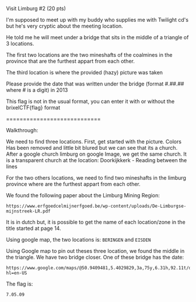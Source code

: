  Visit Limburg #2 (20 pts)

I'm supposed to meet up with my buddy who supplies me with Twilight cd's but he's very cryptic about the meeting location.

He told me he will meet under a bridge that sits in the middle of a triangle of 3 locations.

The first two locations are the two mineshafts of the coalmines in the province that are the furthest appart from each other.

The third location is where the provided (hazy) picture was taken

Please provide the date that was written under the bridge (format #.##.## where # is a digit) in 2013

This flag is not in the usual format, you can enter it with or without the brixelCTF{flag} format


============================

Walkthrough:

We need to find three locations. First, get started with the picture. Colors Has been removed and little bit blured but we can see that its a church. After a google church limburg on google Image, we get the same church. It is a transparent church at the location:
Doorkijkkerk - Reading between the lines

For the two others locations, we need to find two mineshafts in the limburg province where are the furthest appart from each other.


We found the following paper about the Limburg Mining Region:
```
https://www.erfgoedcelmijnerfgoed.be/wp-content/uploads/De-Limburgse-mijnstreek-LR.pdf
```

It is in dutch but, it is possible to get the name of each location/zone in the title started at page 14.

Using google map, the two locations is:
`BERINGEN` and `EISDEN`

Using Google map to pin out theses three location, we found the middle in the triangle. We have two bridge closer. One of these bridge has the date:
```
https://www.google.com/maps/@50.9409481,5.4029829,3a,75y,6.31h,92.11t/data=!3m6!1e1!3m4!1sZXobWCb6HAPul083578uQQ!2e0!7i13312!8i6656?hl=en-US
```

The flag is:
```
7.05.09
```
